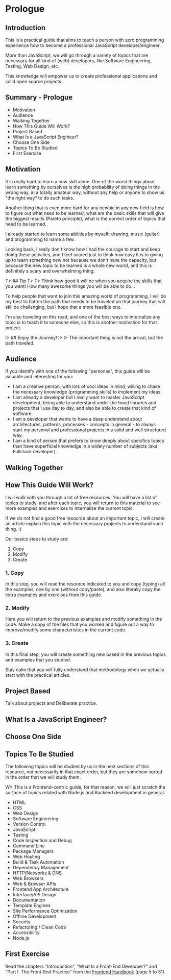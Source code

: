 # Prologue

## Introduction
This is a practical guide that aims to teach a person with zero programming experience how to become a professional JavaScript developer/engineer.

More than JavaScript, we will go through a variety of topics that are necessary for all kind of (web) developers, like Software Engineering, Testing, Web Design, etc.

This knowledge will empower us to create professional applications and solid open source projects.

## Summary - Prologue
- Motivation
- Audience
- Walking Together
- How This Guide Will Work?
- Project Based
- What Is a JavaScript Engineer?
- Choose One Side
- Topics To Be Studied
- First Exercise

## Motivation
It is really hard to learn a new skill alone. One of the worst things about learn something by ourselves is the high probability of doing things in the wrong way, in a totally amateur way, without any help or anyone to show us "the right way" to do such tasks.

Another thing that is even more hard for any newbie in any new field is how to figure out what need to be learned, what are the basic skills that will give the biggest results (Pareto principle), what is the correct order of topics that need to be learned.

I already started to learn some abilities by myself: drawing, music (guitar) and programming to name a few.

Looking back, I really don't know how I had the courage to start and keep doing these activities, and I feel scared just to think how easy it is to giving up to learn something new not because we don't have the capacity, but because the new topic to be learned is a whole new world, and this is definitely a scary and overwhelming thing.

T> ## Tip
T>
T> Think how good it will be when you acquire the skills that you want! How many awesome things you will be able to do...

To help people that want to join this amazing world of programming, I will do my best to flatten the path that needs to be traveled on that journey that will still be challenging, but I hope that a more feasible one.

I'm also traveling on this road, and one of the best ways to internalize any topic is to teach it to someone else, so this is another motivation for that project.

I> ## Enjoy the Journey!
I>
I> The important thing is not the arrival, but the path traveled.

## Audience
If you identify with one of the following "personas", this guide will be valuable and interesting for you:

- I am a creative person, with lots of cool ideas in mind, willing to chase the necessary knowledge (programming skills) to implement my ideas.
- I am already a developer but I really want to master JavaScript development, being able to understand under the hood libraries and projects that I use day to day, and also be able to create that kind of software.
- I am a developer that wants to have a deep understand about architectures, patterns, processes - concepts in general - to always start my personal and professional projects in a solid and well structured way.
- I am a kind of person that prefers to know deeply about specifics topics than have superficial knowledge in a widely number of subjects (aka Fullstack developer).

## Walking Together

## How This Guide Will Work?
I will walk with you through a lot of free resources. You will have a list of topics to study, and after each topic, you will return to this material to see more examples and exercises to internalize the current topic.

If we do not find a good free resource about an important topic, I will create an article explain this topic with the necessary projects to understand such thing. :)

Our basics steps to study are:

1. Copy
2. Modify
3. Create

### 1. Copy
In this step, you will read the resource indicated to you and copy (typing) all the examples, one by one (without copy/paste), and also literally copy the extra examples and exercises from this guide.

### 2. Modify
Here you will return to the previous examples and modify something in the code. Make a copy of the files that you worked and figure out a way to improve/modify some characteristics in the current code.

### 3. Create
In this final step, you will create something new based in the previous topics and examples that you studied.

Stay calm that you will fully understand that methodology when we actually start with the practical articles.

## Project Based
Talk about projects and Deliberate practice.

## What Is a JavaScript Engineer?

## Choose One Side

## Topics To Be Studied
The following topics will be studied by us in the next sections of this resource, not necessarily in that exact order, but they are somehow sorted in the order that we will study them.

W> This is a Frontend-centric guide, for that reason, we will just scratch the surface of topics related with Node.js and Backend development in general.

  - HTML
  - CSS
  - Web Design
  - Software Engineering
  - Version Control
  - JavaScript
  - Testing
  - Code Inspection and Debug
  - Command Line
  - Package Managers
  - Web Hosting
  - Build & Task Automation
  - Dependency Management
  - HTTP/Networks & DNS
  - Web Browsers
  - Web & Browser APIs
  - Frontend App Architecture
  - Interface/API Design
  - Documentation
  - Template Engines
  - Site Performance Optimization
  - Offline Development
  - Security
  - Refactoring / Clean Code
  - Accessibility
  - Node.js

## First Exercise
Read the chapters "Introduction", "What Is  a Front-End Developer?" and "Part I.  The Front-End Practice" from the [Frontend Handbook](https://www.gitbook.com/book/frontendmasters/front-end-handbook/details) (page 5 to 31).
